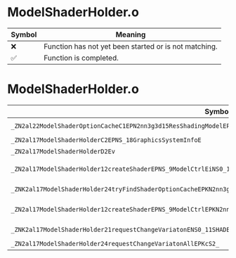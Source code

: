 # ModelShaderHolder.o
| Symbol | Meaning 
| ------------- | ------------- 
| :x: | Function has not yet been started or is not matching. 
| :white_check_mark: | Function is completed. 


# ModelShaderHolder.o
| Symbol (Demangled) | Symbol (Mangled) | Decompiled? |
| ------------- |  ------------- | ------------- |
| `_ZN2al22ModelShaderOptionCacheC1EPN2nn3g3d15ResShadingModelEPKNS2_15ResShaderAssignE` | `al::ModelShaderOptionCache::ModelShaderOptionCache(nn::g3d::ResShadingModel *,nn::g3d::ResShaderAssign const*)` | :white_check_mark: |
| `_ZN2al17ModelShaderHolderC2EPNS_18GraphicsSystemInfoE` | `al::ModelShaderHolder::ModelShaderHolder(al::GraphicsSystemInfo *)` | :white_check_mark: |
| `_ZN2al17ModelShaderHolderD2Ev` | `al::ModelShaderHolder::~ModelShaderHolder()` | :white_check_mark: |
| `_ZN2al17ModelShaderHolder12createShaderEPNS_9ModelCtrlEiNS0_11SHADER_TYPEEPKcPN2nn3g3d15ResShadingModelEiPKS5_SB_` | `al::ModelShaderHolder::createShader(al::ModelCtrl *,int,al::ModelShaderHolder::SHADER_TYPE,char const*,nn::g3d::ResShadingModel *,int,char const* const*,char const* const*)` | :white_check_mark: |
| `_ZNK2al17ModelShaderHolder24tryFindShaderOptionCacheEPKN2nn3g3d15ResShaderAssignEPKc` | `al::ModelShaderHolder::tryFindShaderOptionCache(nn::g3d::ResShaderAssign const*,char const*)const` | :white_check_mark: |
| `_ZN2al17ModelShaderHolder12createShaderEPNS_9ModelCtrlEPKN2nn3g3d8ShapeObjENS0_11SHADER_TYPEEPKcPNS4_15ResShadingModelEiPKSA_SE_` | `al::ModelShaderHolder::createShader(al::ModelCtrl *,nn::g3d::ShapeObj const*,al::ModelShaderHolder::SHADER_TYPE,char const*,nn::g3d::ResShadingModel *,int,char const* const*,char const* const*)` | :white_check_mark: |
| `_ZNK2al17ModelShaderHolder21requestChangeVariatonENS0_11SHADER_TYPEEPNS_9ModelCtrlEiPKcS5_` | `al::ModelShaderHolder::requestChangeVariaton(al::ModelShaderHolder::SHADER_TYPE,al::ModelCtrl *,int,char const*,char const*)const` | :white_check_mark: |
| `_ZN2al17ModelShaderHolder24requestChangeVariatonAllEPKcS2_` | `al::ModelShaderHolder::requestChangeVariatonAll(char const*,char const*)` | :white_check_mark: |
